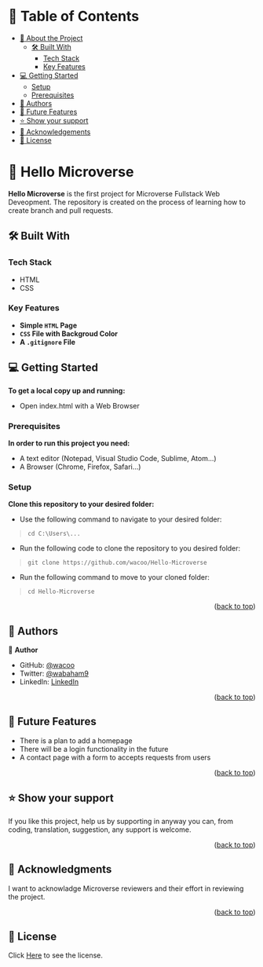 <a name="readme-top"></a>


<div align="center">
  <!-- You are encouraged to replace this logo with your own! Otherwise you can also remove it. -->
  <br/>

</div>

<!-- TABLE OF CONTENTS -->

# 📗 Table of Contents

- [📖 About the Project](#about-project)
  - [🛠 Built With](#built-with)
    - [Tech Stack](#tech-stack)
    - [Key Features](#key-features)
- [💻 Getting Started](#getting-started)
  - [Setup](#setup)
  - [Prerequisites](#prerequisites)
- [👥 Authors](#authors)
- [🔭 Future Features](#future-features)
- [⭐️ Show your support](#support)
- [🙏 Acknowledgements](#acknowledgements)
- [📝 License](#license)

<!-- PROJECT DESCRIPTION -->

# 📖 Hello Microverse <a name="about-project"></a>

**Hello Microverse** is the first project for Microverse Fullstack Web Deveopment. The repository is created on the process of learning how to create branch and pull requests.



## 🛠 Built With <a name="built-with"></a>

### Tech Stack <a name="tech-stack"></a>

- HTML
- CSS
<!-- Features -->

### Key Features <a name="key-features"></a>

- **Simple `HTML` Page**
- **`CSS` File with Backgroud Color**
- **A `.gitignore` File**

<!-- GETTING STARTED -->

## 💻 Getting Started <a name="getting-started"></a>

**To get a local copy up and running:**
- Open index.html with a Web Browser

### Prerequisites

**In order to run this project you need:**
- A text editor (Notepad, Visual Studio Code, Sublime, Atom...)
- A Browser (Chrome, Firefox, Safari...)
### Setup

**Clone this repository to your desired folder:**
- Use the following command to navigate to your desired folder:
> `cd C:\Users\...`
- Run the following code to clone the repository to you desired folder:
> `git clone https://github.com/wacoo/Hello-Microverse`

- Run the following command to move to your cloned folder:
> `cd Hello-Microverse`


<p align="right">(<a href="#readme-top">back to top</a>)</p>

<!-- AUTHORS -->

## 👥 Authors <a name="authors"></a>

👤 **Author**

- GitHub: [@wacoo](https://github.com/wacoo)
- Twitter: [@wabaham9](https://twitter.com/wabaham9)
- LinkedIn: [LinkedIn](https://www.linkedin.com/in/wondmagegn-abriham-b867289a)


<p align="right">(<a href="#readme-top">back to top</a>)</p>

<!-- FUTURE FEATURES -->

## 🔭 Future Features <a name="future-features"></a>
- There is a plan to add a homepage
- There will be a login functionality in the future
- A contact page with a form to accepts requests from users 
<p align="right">(<a href="#readme-top">back to top</a>)</p>


<!-- SUPPORT -->

## ⭐️ Show your support <a name="support"></a>



If you like this project, help us by supporting in anyway you can, from coding, translation, suggestion, any support is welcome.

<p align="right">(<a href="#readme-top">back to top</a>)</p>

<!-- ACKNOWLEDGEMENTS -->

## 🙏 Acknowledgments <a name="acknowledgements"></a>

I want to acknowladge Microverse reviewers and their effort in reviewing the project. 

<p align="right">(<a href="#readme-top">back to top</a>)</p>


<!-- LICENSE -->

## 📝 License <a name="license"></a>

Click [Here](MIT.md) to see the license.
